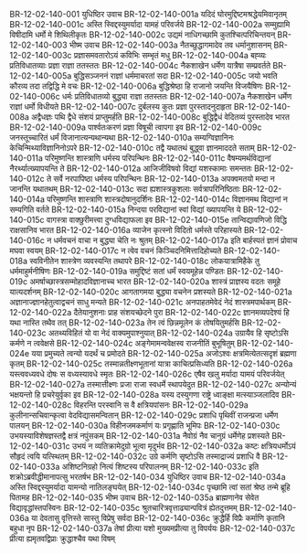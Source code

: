 BR-12-02-140-001  युधिष्ठिर उवाच
BR-12-02-140-001a यदिदं घोरमुद्दिष्टमश्रद्धेयमिवानृतम्
BR-12-02-140-001c अस्ति स्विद्दस्युमर्यादा यामहं परिवर्जये
BR-12-02-140-002a सम्मुह्यामि विषीदामि धर्मो मे शिथिलीकृतः
BR-12-02-140-002c उद्यमं नाधिगच्छामि कुतश्चित्परिचिन्तयन्
BR-12-02-140-003  भीष्म उवाच
BR-12-02-140-003a नैतच्छुद्धागमादेव तव धर्मानुशासनम्
BR-12-02-140-003c प्रज्ञासमवतारोऽयं कविभिः सम्भृतं मधु
BR-12-02-140-004a बह्व्यः प्रतिविधातव्याः प्रज्ञा राज्ञा ततस्ततः
BR-12-02-140-004c नैकशाखेन धर्मेण यात्रैषा सम्प्रवर्तते
BR-12-02-140-005a बुद्धिसञ्जननं राज्ञां धर्ममाचरतां सदा
BR-12-02-140-005c जयो भवति कौरव्य तदा तद्विद्धि मे वचः
BR-12-02-140-006a बुद्धिश्रेष्ठा हि राजानो जयन्ति विजयैषिणः
BR-12-02-140-006c धर्मः प्रतिविधातव्यो बुद्ध्या राज्ञा ततस्ततः
BR-12-02-140-007a नैकशाखेन धर्मेण राज्ञां धर्मो विधीयते
BR-12-02-140-007c दुर्बलस्य कुतः प्रज्ञा पुरस्तादनुदाहृता
BR-12-02-140-008a अद्वैधज्ञः पथि द्वैधे संशयं प्राप्तुमर्हति
BR-12-02-140-008c बुद्धिद्वैधं वेदितव्यं पुरस्तादेव भारत
BR-12-02-140-009a पार्श्वतःकरणं प्रज्ञा विषूची त्वापगा इव
BR-12-02-140-009c जनस्तूच्चारितं धर्मं विजानात्यन्यथान्यथा
BR-12-02-140-010a सम्यग्विज्ञानिनः केचिन्मिथ्याविज्ञानिनोऽपरे
BR-12-02-140-010c तद्वै यथातथं बुद्ध्वा ज्ञानमाददते सताम्
BR-12-02-140-011a परिमुष्णन्ति शास्त्राणि धर्मस्य परिपन्थिनः
BR-12-02-140-011c वैषम्यमर्थविद्यानां नैरर्थ्यात्ख्यापयन्ति ते
BR-12-02-140-012a आजिजीविषवो विद्यां यशस्कामाः समन्ततः
BR-12-02-140-012c ते सर्वे नरपापिष्ठा धर्मस्य परिपन्थिनः
BR-12-02-140-013a अपक्वमतयो मन्दा न जानन्ति यथातथम्
BR-12-02-140-013c सदा ह्यशास्त्रकुशलाः सर्वत्रापरिनिष्ठिताः
BR-12-02-140-014a परिमुष्णन्ति शास्त्राणि शास्त्रदोषानुदर्शिनः
BR-12-02-140-014c विज्ञानमथ विद्यानां न सम्यगिति वर्तते
BR-12-02-140-015a निन्दया परविद्यानां स्वां विद्यां ख्यापयन्ति ये
BR-12-02-140-015c वागस्त्रा वाक्छुरीमत्त्वा दुग्धविद्याफला इव
BR-12-02-140-015e तान्विद्यावणिजो विद्धि राक्षसानिव भारत
BR-12-02-140-016a व्याजेन कृत्स्नो विदितो धर्मस्ते परिहास्यते
BR-12-02-140-016c न धर्मवचनं वाचा न बुद्ध्या चेति नः श्रुतम्
BR-12-02-140-017a इति बार्हस्पतं ज्ञानं प्रोवाच मघवा स्वयम्
BR-12-02-140-017c न त्वेव वचनं किञ्चिदनिमित्तादिहोच्यते
BR-12-02-140-018a स्वविनीतेन शास्त्रेण व्यवस्यन्ति तथापरे
BR-12-02-140-018c लोकयात्रामिहैके तु धर्ममाहुर्मनीषिणः
BR-12-02-140-019a समुद्दिष्टं सतां धर्मं स्वयमूहेन्न पण्डितः
BR-12-02-140-019c अमर्षाच्छास्त्रसम्मोहादविज्ञानाच्च भारत
BR-12-02-140-020a शास्त्रं प्राज्ञस्य वदतः समूहे यात्यदर्शनम्
BR-12-02-140-020c आगतागमया बुद्ध्या वचनेन प्रशस्यते
BR-12-02-140-021a अज्ञानाज्ज्ञानहेतुत्वाद्वचनं साधु मन्यते
BR-12-02-140-021c अनपाहतमेवेदं नेदं शास्त्रमपार्थकम्
BR-12-02-140-022a दैतेयानुशनाः प्राह संशयच्छेदने पुरा
BR-12-02-140-022c ज्ञानमव्यपदेश्यं हि यथा नास्ति तथैव तत्
BR-12-02-140-023a तेन त्वं छिन्नमूलेन कं तोषयितुमर्हसि
BR-12-02-140-023c अतथ्यविहितं यो वा नेदं वाक्यमुपाश्नुयात्
BR-12-02-140-024a उग्रायैव हि सृष्टोऽसि कर्मणे न त्ववेक्षसे
BR-12-02-140-024c अङ्गेमामन्ववेक्षस्व राजनीतिं बुभूषितुम्
BR-12-02-140-024e यया प्रमुच्यते त्वन्यो यदर्थं च प्रमोदते
BR-12-02-140-025a अजोऽश्वः क्षत्रमित्येतत्सदृशं ब्रह्मणा कृतम्
BR-12-02-140-025c तस्मान्नतीक्ष्णभूतानां यात्रा काचित्प्रसिध्यति
BR-12-02-140-026a यस्त्ववध्यवधे दोषः स वध्यस्यावधे स्मृतः
BR-12-02-140-026c एषैव खलु मर्यादा यामयं परिवर्जयेत्
BR-12-02-140-027a तस्मात्तीक्ष्णः प्रजा राजा स्वधर्मे स्थापयेदुत
BR-12-02-140-027c अन्योन्यं भक्षयन्तो हि प्रचरेयुर्वृका इव
BR-12-02-140-028a यस्य दस्युगणा राष्ट्रे ध्वाङ्क्षा मत्स्याञ्जलादिव
BR-12-02-140-028c विहरन्ति परस्वानि स वै क्षत्रियपांसनः
BR-12-02-140-029a कुलीनान्सचिवान्कृत्वा वेदविद्यासमन्वितान्
BR-12-02-140-029c प्रशाधि पृथिवीं राजन्प्रजा धर्मेण पालयन्
BR-12-02-140-030a विहीनजमकर्माणं यः प्रगृह्णाति भूमिपः
BR-12-02-140-030c उभयस्याविशेषज्ञस्तद्वै क्षत्रं नपुंसकम्
BR-12-02-140-031a नैवोग्रं नैव चानुग्रं धर्मेणेह प्रशस्यते
BR-12-02-140-031c उभयं न व्यतिक्रामेदुग्रो भूत्वा मृदुर्भव
BR-12-02-140-032a कष्टः क्षत्रियधर्मोऽयं सौहृदं त्वयि यत्स्थितम्
BR-12-02-140-032c उग्रे कर्मणि सृष्टोऽसि तस्माद्राज्यं प्रशाधि वै
BR-12-02-140-033a अशिष्टनिग्रहो नित्यं शिष्टस्य परिपालनम्
BR-12-02-140-033c इति शक्रोऽब्रवीद्धीमानापत्सु भरतर्षभ
BR-12-02-140-034  युधिष्ठिर उवाच
BR-12-02-140-034a अस्ति स्विद्दस्युमर्यादा यामन्यो नातिलङ्घयेत्
BR-12-02-140-034c पृच्छामि त्वां सतां श्रेष्ठ तन्मे ब्रूहि पितामह
BR-12-02-140-035  भीष्म उवाच
BR-12-02-140-035a ब्राह्मणानेव सेवेत विद्यावृद्धांस्तपस्विनः
BR-12-02-140-035c श्रुतचारित्रवृत्ताढ्यान्पवित्रं ह्येतदुत्तमम्
BR-12-02-140-036a या देवतासु वृत्तिस्ते सास्तु विप्रेषु सर्वदा
BR-12-02-140-036c क्रुद्धैर्हि विप्रैः कर्माणि कृतानि बहुधा नृप
BR-12-02-140-037a तेषां प्रीत्या यशो मुख्यमप्रीत्या तु विपर्ययः
BR-12-02-140-037c प्रीत्या ह्यमृतवद्विप्राः क्रुद्धाश्चैव यथा विषम्

